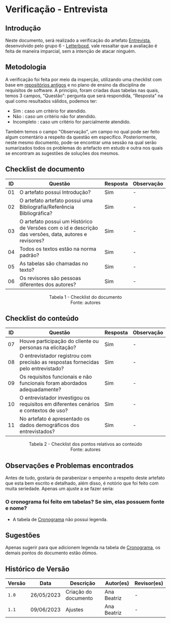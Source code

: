 # Verificação - Entrevista

## Introdução

Neste documento, será realizado a verificação do artefato [Entrevista](https://requisitos-de-software.github.io/2023.1-Letterboxd/Elicita%C3%A7%C3%A3o/entrevista/), desenvolvido pelo grupo 6 - [Letterboxd](https://github.com/Requisitos-de-Software/2023.1-Letterboxd/tree/master), vale ressaltar que a avaliação é feita de maneira imparcial, sem a intenção de atacar ninguém.

## Metodologia

A verificação foi feita por meio da insperção, utilizando uma checklist com base em [repositórios antigos](https://github.com/Requisitos-de-Software) e no plano de ensino da disciplina de requisitos de software. A principio, foram criadas duas tabelas nas quais, temos 3 campos, "Questão": pergunta que será respondida, "Resposta" na qual como resultados válidos, podemos ter:

- Sim : caso um critério for atendido.
- Não : caso um critério não for atendido.
- Incompleto : caso um critério for parcialmente atendido.

Também temos o campo "Observação", um campo no qual pode ser feito algum comentário a respeito da questão em específico. Posteriormente, neste mesmo documento, pode-se encontrar uma sessão na qual serão sumarizados todos os problemas do artefacto em estudo e outra nos quais se encontram as sugestões de soluções dos mesmos.

## Checklist de documento


| ID  | Questão                                                                                                | Resposta   | Observação |
| --- | ------------------------------------------------------------------------------------------------------ | ---------- | ---------- |
| 01  | O artefato possui Introdução?                                                                          | Sim        | -          |
| 02  | O artefato artefato possui uma Bibliografia/Referência Bibliográfica?                                  | Sim        | -          |
| 03  | O artefato possui um Histórico de Versões com o id e descrição das versões, data, autores e revisores? | Sim        | -          |
| 04  | Todos os textos estão na norma padrão?                                                                 | Sim        | -          |
| 05  | As tabelas são chamadas no texto?                                                                      | Sim        | -          |
| 06  | Os revisores são pessoas diferentes dos autores?                                                       | Sim        | -          |

<p align="center"> Tabela 1 - Checklist do documento <br> Fonte: autores </p>

## Checklist do conteúdo

| ID  | Questão                                                                             | Resposta | Observação |
| --- | ----------------------------------------------------------------------------------- | -------- | ---------- |
| 07  | Houve participação do cliente ou personas na elicitação?                            | Sim      | -          |
| 08  | O entrevistador registrou com precisão as respostas fornecidas pelo entrevistado?   | Sim      | -          |
| 09  | Os requisitos funcionais e não funcionais foram abordados adequadamente?            | Sim      | -          |
| 10  | O entrevistador investigou os requisitos em diferentes cenários e contextos de uso? | Sim      | -          |
| 11  | No artefato é apresentado os dados demográficos dos entrevistados?                  | Sim      | -          |

<p align="center"> Tabela 2 - Checklist dos pontos relativos ao conteúdo <br> Fonte: autores </p>

## Observações e Problemas encontrados

Antes de tudo, gostaria de parabenizar o empenho a respeito deste artefato que esta bem escrito e detalhado, além disso, é notório que foi feito com muita seriedade. Apenas um ajuste a se fazer seria:

### O cronograma foi feito em tabelas? Se sim, elas possuem fonte e nome? 
- A tabela de [Cronograma](https://requisitos-de-software.github.io/2023.1-Letterboxd/Elicita%C3%A7%C3%A3o/entrevista/#cronograma-das-entrevistas) não possui legenda.

## Sugestões

Apenas sugerir para que adicionem legenda na tabela de [Cronograma](https://requisitos-de-software.github.io/2023.1-Letterboxd/Elicita%C3%A7%C3%A3o/entrevista/#cronograma-das-entrevistas), os demais pontos do documento estão ótimos.

## Histórico de Versão

| Versão | Data       | Descrição            | Autor(es)   | Revisor(es) |
| ------ | ---------- | -------------------- | ----------- | ----------- |
| `1.0`  | 26/05/2023 | Criação do documento | Ana Beatriz | -           |
| `1.1`  | 09/06/2023 | Ajustes              | Ana Beatriz | -           |
